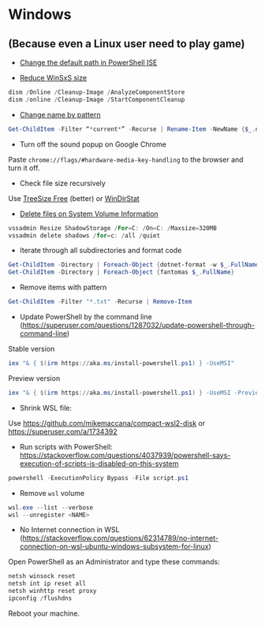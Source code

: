 # Windows

## (Because even a Linux user need to play game)

* [Change the default path in PowerShell ISE](https://stackoverflow.com/questions/32069265/how-to-set-powershell-default-directory/32069943)

* [Reduce WinSxS size](https://www.windowscentral.com/how-reclaim-space-reducing-size-winsxs-folder-windows-10)

```PowerShell
dism /Online /Cleanup-Image /AnalyzeComponentStore
dism /online /Cleanup-Image /StartComponentCleanup
```

* [Change name by pattern](https://devblogs.microsoft.com/scripting/use-powershell-to-rename-files-in-bulk/)

```PowerShell
Get-ChildItem -Filter “*current*” -Recurse | Rename-Item -NewName {$_.name -replace ‘current’,’old’ }
```

* Turn off the sound popup on Google Chrome

Paste `chrome://flags/#hardware-media-key-handling` to the browser and turn it off.

* Check file size recursively

Use [TreeSize Free](https://www.jam-software.com/treesize_free) (better) or [WinDirStat](https://windirstat.net/)

* [Delete files on System Volume Information](https://www.tenforums.com/general-support/114584-how-do-i-delete-files-system-volume-information.html)

```PowerShell
vssadmin Resize ShadowStorage /For=C: /On=C: /Maxsize=320MB
vssadmin delete shadows /for=c: /all /quiet
```

* Iterate through all subdirectories and format code

```PowerShell
Get-ChildItem -Directory | Foreach-Object {dotnet-format -w $_.FullName}
Get-ChildItem -Directory | Foreach-Object {fantomas $_.FullName}
```

* Remove items with pattern
```PowerShell
Get-ChildItem -Filter "*.txt" -Recurse | Remove-Item
```

* Update PowerShell by the command line (https://superuser.com/questions/1287032/update-powershell-through-command-line)

Stable version

```PowerShell
iex "& { $(irm https://aka.ms/install-powershell.ps1) } -UseMSI"
```

Preview version

```PowerShell
iex "& { $(irm https://aka.ms/install-powershell.ps1) } -UseMSI -Preview"
```

* Shrink WSL file:

Use https://github.com/mikemaccana/compact-wsl2-disk or https://superuser.com/a/1734392

* Run scripts with PowerShell: https://stackoverflow.com/questions/4037939/powershell-says-execution-of-scripts-is-disabled-on-this-system

```PowerShell
powershell -ExecutionPolicy Bypass -File script.ps1
```

* Remove `wsl` volume

```PowerShell
wsl.exe --list --verbose
wsl --unregister <NAME>
```

* No Internet connection in WSL (https://stackoverflow.com/questions/62314789/no-internet-connection-on-wsl-ubuntu-windows-subsystem-for-linux)

Open PowerShell as an Administrator and type these commands:

```PowerShell
netsh winsock reset 
netsh int ip reset all
netsh winhttp reset proxy
ipconfig /flushdns
```

Reboot your machine.
